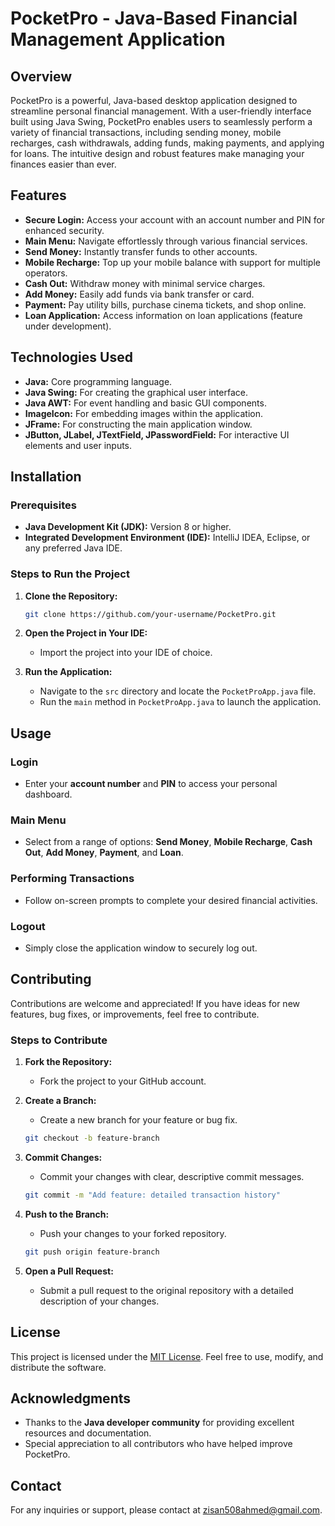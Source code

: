 # PocketPro - Java-Based Financial Management Application

## Overview
PocketPro is a powerful, Java-based desktop application designed to streamline personal financial management. 
With a user-friendly interface built using Java Swing, PocketPro enables users to seamlessly perform a variety of financial transactions, including sending money, mobile recharges, cash withdrawals, adding funds, making payments, and applying for loans. 
The intuitive design and robust features make managing your finances easier than ever.

## Features
- **Secure Login:** Access your account with an account number and PIN for enhanced security.
- **Main Menu:** Navigate effortlessly through various financial services.
- **Send Money:** Instantly transfer funds to other accounts.
- **Mobile Recharge:** Top up your mobile balance with support for multiple operators.
- **Cash Out:** Withdraw money with minimal service charges.
- **Add Money:** Easily add funds via bank transfer or card.
- **Payment:** Pay utility bills, purchase cinema tickets, and shop online.
- **Loan Application:** Access information on loan applications (feature under development).

## Technologies Used
- **Java:** Core programming language.
- **Java Swing:** For creating the graphical user interface.
- **Java AWT:** For event handling and basic GUI components.
- **ImageIcon:** For embedding images within the application.
- **JFrame:** For constructing the main application window.
- **JButton, JLabel, JTextField, JPasswordField:** For interactive UI elements and user inputs.

## Installation

### Prerequisites
- **Java Development Kit (JDK):** Version 8 or higher.
- **Integrated Development Environment (IDE):** IntelliJ IDEA, Eclipse, or any preferred Java IDE.

### Steps to Run the Project
1. **Clone the Repository:**
   ```bash
   git clone https://github.com/your-username/PocketPro.git
   ```

2. **Open the Project in Your IDE:**
   - Import the project into your IDE of choice.

3. **Run the Application:**
   - Navigate to the `src` directory and locate the `PocketProApp.java` file.
   - Run the `main` method in `PocketProApp.java` to launch the application.

## Usage

### Login
- Enter your **account number** and **PIN** to access your personal dashboard.

### Main Menu
- Select from a range of options: **Send Money**, **Mobile Recharge**, **Cash Out**, **Add Money**, **Payment**, and **Loan**.

### Performing Transactions
- Follow on-screen prompts to complete your desired financial activities.

### Logout
- Simply close the application window to securely log out.

## Contributing
Contributions are welcome and appreciated! If you have ideas for new features, bug fixes, or improvements, feel free to contribute.

### Steps to Contribute
1. **Fork the Repository:**
   - Fork the project to your GitHub account.

2. **Create a Branch:**
   - Create a new branch for your feature or bug fix.
   ```bash
   git checkout -b feature-branch
   ```

3. **Commit Changes:**
   - Commit your changes with clear, descriptive commit messages.
   ```bash
   git commit -m "Add feature: detailed transaction history"
   ```

4. **Push to the Branch:**
   - Push your changes to your forked repository.
   ```bash
   git push origin feature-branch
   ```

5. **Open a Pull Request:**
   - Submit a pull request to the original repository with a detailed description of your changes.

## License
This project is licensed under the [MIT License](LICENSE). Feel free to use, modify, and distribute the software.

## Acknowledgments
- Thanks to the **Java developer community** for providing excellent resources and documentation.
- Special appreciation to all contributors who have helped improve PocketPro.

## Contact
For any inquiries or support, please contact at zisan508ahmed@gmail.com.
